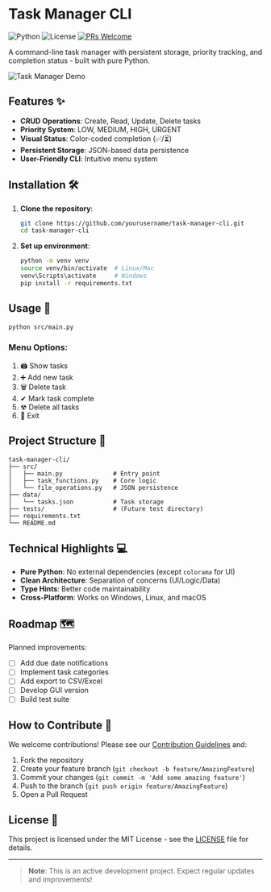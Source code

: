 # **Task Manager CLI**

![Python](https://img.shields.io/badge/Python-3.8+-blue.svg)
![License](https://img.shields.io/badge/License-MIT-green.svg)
[![PRs Welcome](https://img.shields.io/badge/PRs-welcome-brightgreen.svg)](CONTRIBUTING.md)

A command-line task manager with persistent storage, priority tracking, and completion status - built with pure Python.

![Task Manager Demo](https://asciinema.org/a/4dXGD4RVzI1EGQCGNntplULBG.svg)

## **Features** ✨

- **CRUD Operations**: Create, Read, Update, Delete tasks
- **Priority System**: LOW, MEDIUM, HIGH, URGENT
- **Visual Status**: Color-coded completion (✅/⏳)
- **Persistent Storage**: JSON-based data persistence
- **User-Friendly CLI**: Intuitive menu system

## **Installation** 🛠️

1. **Clone the repository**:
   ```bash
   git clone https://github.com/yourusername/task-manager-cli.git
   cd task-manager-cli
   ```
2. **Set up environment**:
   ```bash
   python -m venv venv
   source venv/bin/activate  # Linux/Mac
   venv\Scripts\activate     # Windows
   pip install -r requirements.txt
   ```

## **Usage** 🚀
```bash
python src/main.py
```

### **Menu Options**:
1. 🖨 Show tasks
2. ➕ Add new task
3. 🗑 Delete task
4. ✔ Mark task complete
5. ☢ Delete all tasks
6. 🚪 Exit

## **Project Structure** 📂
```text
task-manager-cli/
├── src/
│   ├── main.py              # Entry point
│   ├── task_functions.py    # Core logic
│   └── file_operations.py   # JSON persistence
├── data/
│   └── tasks.json           # Task storage
├── tests/                   # (Future test directory)
├── requirements.txt
└── README.md
```

## **Technical Highlights** 💻

- **Pure Python**: No external dependencies (except `colorama` for UI)
- **Clean Architecture**: Separation of concerns (UI/Logic/Data)
- **Type Hints**: Better code maintainability
- **Cross-Platform**: Works on Windows, Linux, and macOS

## **Roadmap** 🗺️

Planned improvements:
- [ ] Add due date notifications
- [ ] Implement task categories
- [ ] Add export to CSV/Excel
- [ ] Develop GUI version
- [ ] Build test suite

## **How to Contribute** 🤝

We welcome contributions! Please see our [Contribution Guidelines](CONTRIBUTING.md) and:
1. Fork the repository
2. Create your feature branch (`git checkout -b feature/AmazingFeature`)
3. Commit your changes (`git commit -m 'Add some amazing feature'`)
4. Push to the branch (`git push origin feature/AmazingFeature`)
5. Open a Pull Request

## **License** 📜

This project is licensed under the MIT License - see the [LICENSE](LICENSE) file for details.

---

> **Note**: This is an active development project. Expect regular updates and improvements!